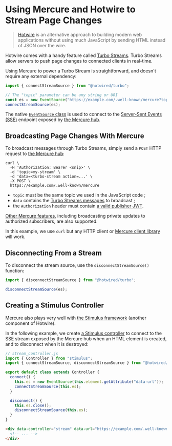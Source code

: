 # Using Mercure and Hotwire to Stream Page Changes

> [Hotwire](https://hotwire.dev) is an alternative approach to building modern web applications without using much JavaScript by sending HTML instead of JSON over the wire.

Hotwire comes with a handy feature called [Turbo Streams](https://turbo.hotwire.dev/handbook/streams).
Turbo Streams allow servers to push page changes to connected clients in real-time.

Using Mercure to power a Turbo Stream is straightforward, and doesn't require any external dependency:

```javascript
import { connectStreamSource } from "@hotwired/turbo";

// The "topic" parameter can be any string or URI
const es = new EventSource("https://example.com/.well-known/mercure?topic=my-stream");
connectStreamSource(es);
```

The native [`EventSource` class](https://developer.mozilla.org/en-US/docs/Web/API/EventSource) is used to connect to the [Server-Sent Events (SSE)](https://developer.mozilla.org/en-US/docs/Web/API/Server-sent_events) endpoint exposed by [the Mercure hub](../hub/install.md).

## Broadcasting Page Changes With Mercure

To broadcast messages through Turbo Streams, simply send a `POST` HTTP request to [the Mercure hub](../hub/install.md):

    curl \
      -H 'Authorization: Bearer <snip>' \
      -d 'topic=my-stream' \
      -d 'data=<turbo-stream action=...' \
      -X POST \
      https://example.com/.well-known/mercure

* `topic` must be the same topic we used in the JavaScript code ;
* `data` contains the [Turbo Streams messages](https://turbo.hotwire.dev/handbook/streams#stream-messages-and-actions) to broadcast ;
* the `Authorization` header must contain [a valid publisher JWT](../../spec/mercure.md#publication).

[Other Mercure features](../../spec/mercure.md#publication), including broadcasting private updates to authorized subscribers, are also supported.

In this example, we use `curl` but any HTTP client or [Mercure client library](awesome.md#client-libraries) will work.

## Disconnecting From a Stream

To disconnect the stream source, use the `disconnectStreamSource()` function:

```javascript
import { disconnectStreamSource } from "@hotwired/turbo";

disconnectStreamSource(es);
```

## Creating a Stimulus Controller

Mercure also plays very well with [the Stimulus framework](https://stimulus.hotwire.dev/) (another component of Hotwire).

In the following example, we create [a Stimulus controller](https://stimulus.hotwire.dev/handbook/hello-stimulus#controllers-bring-html-to-life) to connect to the SSE stream exposed by the Mercure hub when an HTML element is created, and to disconnect when it is destroyed:

```javascript
// stream_controller.js
import { Controller } from "stimulus";
import { connectStreamSource, disconnectStreamSource } from "@hotwired/turbo";

export default class extends Controller {
  connect() {
    this.es = new EventSource(this.element.getAttribute("data-url"));
    connectStreamSource(this.es);
  }

  disconnect() {
    this.es.close();
    disconnectStreamSource(this.es);
  }
}
```

```html
<div data-controller="stream" data-url="https://example.com/.well-known/mercure?topic=my-stream">
  <!-- ... -->
</div>
```
